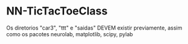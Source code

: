# NN-TicTacToeClass
Os diretorios "car3", "ttt" e "saidas" DEVEM existir previamente, assim como os pacotes neurolab, matplotlib, scipy, pylab	
